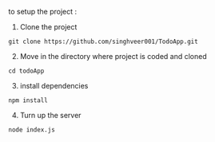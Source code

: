 to setup the project :

1. Clone the project 

```
git clone https://github.com/singhveer001/TodoApp.git
```

2. Move in the directory where project is coded and cloned

```
cd todoApp  
```

3. install dependencies

```
npm install
```

4. Turn up the server

```
node index.js
```